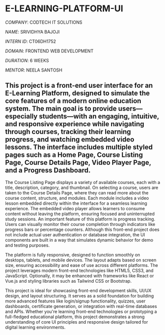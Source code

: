 # E-LEARNING-PLATFORM-UI

*COMPANY*: CODTECH IT SOLUTIONS

*NAME*: SRIVIDHYA BAJOJI

*INTERN ID*: CT06DH1752

*DOMAIN*: FRONTEND WEB DEVELOPMENT

*DURATION*: 6 WEEKS

*MENTOR*: NEELA SANTOSH

## This project is a front-end user interface for an E-Learning Platform, designed to simulate the core features of a modern online education system. The main goal is to provide users—especially students—with an engaging, intuitive, and responsive experience while navigating through courses, tracking their learning progress, and watching embedded video lessons. The interface includes multiple styled pages such as a Home Page, Course Listing Page, Course Details Page, Video Player Page, and a Progress Dashboard.

The Course Listing Page displays a variety of available courses, each with a title, description, category, and thumbnail. On selecting a course, users are taken to the Course Details Page, where they can read more about the course content, structure, and modules. Each module includes a video lesson embedded directly within the interface for a seamless learning experience. The embedded video player allows learners to consume content without leaving the platform, ensuring focused and uninterrupted study sessions.
An important feature of this platform is progress tracking. Users can visually monitor their course completion through indicators like progress bars or percentage counters. Although this front-end project does not include actual user authentication or database integration, the UI components are built in a way that simulates dynamic behavior for demo and testing purposes.

The platform is fully responsive, designed to function smoothly on desktops, tablets, and mobile devices. The layout adapts based on screen size, ensuring accessibility and ease of use across different platforms. The project leverages modern front-end technologies like HTML5, CSS3, and JavaScript. Optionally, it may be enhanced with frameworks like React or Vue.js and styling libraries such as Tailwind CSS or Bootstrap.

This project is ideal for showcasing front-end development skills, UI/UX design, and layout structuring. It serves as a solid foundation for building more advanced features like login/signup functionality, quizzes, user dashboards, certificate generation, or integration with real-time databases and APIs. Whether you're learning front-end technologies or prototyping a full-fledged educational platform, this project demonstrates a strong understanding of core UI principles and responsive design tailored for digital learning environments.



